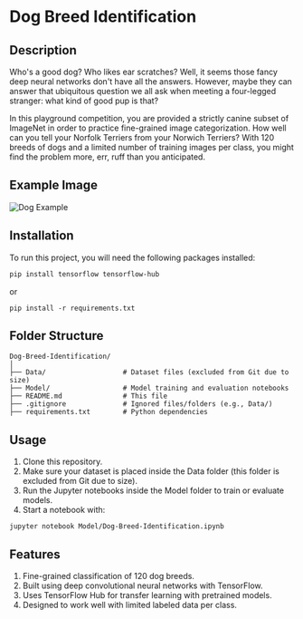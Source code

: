 # Dog Breed Identification

## Description

Who's a good dog? Who likes ear scratches? Well, it seems those fancy deep neural networks don't have all the answers. However, maybe they can answer that ubiquitous question we all ask when meeting a four-legged stranger: what kind of good pup is that?

In this playground competition, you are provided a strictly canine subset of ImageNet in order to practice fine-grained image categorization. How well can you tell your Norfolk Terriers from your Norwich Terriers? With 120 breeds of dogs and a limited number of training images per class, you might find the problem more, err, ruff than you anticipated.

## Example Image

![Dog Example](https://storage.googleapis.com/kaggle-media/competitions/kaggle/3333/media/border_collies.png)

## Installation

To run this project, you will need the following packages installed:

```bash
pip install tensorflow tensorflow-hub
```
or
```base
pip install -r requirements.txt
```
## Folder Structure
```base
Dog-Breed-Identification/
│
├── Data/                   # Dataset files (excluded from Git due to size)
├── Model/                  # Model training and evaluation notebooks
├── README.md               # This file
├── .gitignore              # Ignored files/folders (e.g., Data/)
├── requirements.txt        # Python dependencies
```

## Usage
1. Clone this repository.
2. Make sure your dataset is placed inside the Data folder (this folder is excluded from Git due to size).
3. Run the Jupyter notebooks inside the Model folder to train or evaluate models.
4. Start a notebook with:
```base
jupyter notebook Model/Dog-Breed-Identification.ipynb
```
## Features
1. Fine-grained classification of 120 dog breeds.
2. Built using deep convolutional neural networks with TensorFlow.
3. Uses TensorFlow Hub for transfer learning with pretrained models.
4. Designed to work well with limited labeled data per class.

